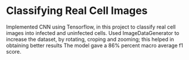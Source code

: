 # Classifying Real Cell Images

Implemented CNN using Tensorflow, in this project to classify real cell images into infected and uninfected cells.
Used ImageDataGenerator to increase the dataset, by rotating, croping and zooming; this helped in obtaining better results
The model gave a 86% percent macro average f1 score.
